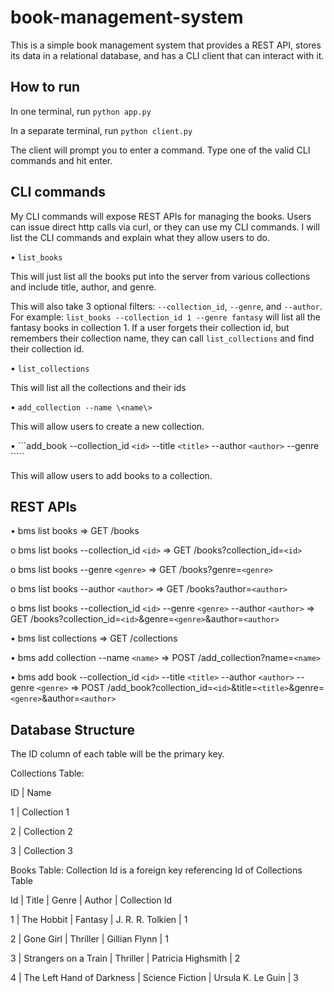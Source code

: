 # book-management-system
This is a simple book management system that provides a REST API, stores its data in a relational database, and has a CLI client that can interact with it.

## How to run
In one terminal, run ```python app.py```

In a separate terminal, run ```python client.py```

The client will prompt you to enter a command. Type one of the valid CLI commands and hit enter.

## CLI commands
My CLI commands will expose REST APIs for managing the books. Users can issue direct http calls via curl, or they can use my CLI commands. I will list the CLI commands and explain what they allow users to do.

•	```list_books``` 

This will just list all the books put into the server from various collections and include title, author, and genre. 

This will also take 3 optional filters: ```--collection_id```, ```--genre```, and ```--author```. For example: ```list_books --collection_id 1 --genre fantasy``` will list all the fantasy books in collection 1. If a user forgets their collection id, but remembers their collection name, they can call ```list_collections``` and find their collection id.

•	```list_collections```

This will list all the collections and their ids

•	```add_collection --name \<name\>```

This will allow users to create a new collection.

•	```add_book --collection_id `<id>` --title `<title>` --author `<author>` --genre `<genre>````

This will allow users to add books to a collection.

## REST APIs
•	bms list books => GET /books

   o	bms list books --collection_id `<id>` => GET /books?collection_id=`<id>`
   
   o	bms list books --genre `<genre>` => GET /books?genre=`<genre>`

   o	bms list books --author `<author>` => GET /books?author=`<author>`

   o	bms list books --collection_id `<id>` --genre `<genre>` --author `<author>` => GET /books?collection_id=`<id>`&genre=`<genre>`&author=`<author>`
 
•	bms list collections => GET /collections
 
•	bms add collection --name `<name>` => POST /add_collection?name=`<name>`
 
•	bms add book --collection_id `<id>` --title `<title>` --author `<author>` --genre `<genre>` => POST /add_book?collection_id=`<id>`&title=`<title>`&genre=`<genre>`&author=`<author>`

## Database Structure 
The ID column of each table will be the primary key. 

Collections Table:	

ID | Name

1  | Collection 1

2	 | Collection 2

3	 | Collection 3


Books Table: Collection Id is a foreign key referencing Id of Collections Table

Id | Title                     | Genre           | Author             | Collection Id

1	 | The Hobbit	               | Fantasy	        | J. R. R. Tolkien	  | 1

2	 | Gone Girl	        	       | Thriller        | Gillian Flynn	     | 1

3	 | Strangers on a Train	     | Thriller	       | Patricia Highsmith	| 2

4	 | The Left Hand of Darkness | Science Fiction | Ursula K. Le Guin	 | 3



